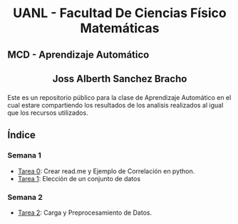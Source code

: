 # <p align="center">UANL  - Facultad De Ciencias Físico Matemáticas

## MCD - Aprendizaje Automático 

## <p align="center">Joss Alberth Sanchez Bracho
Este es un repositorio público para la clase de Aprendizaje Automático en el cual estare compartiendo los resultados de los analisis realizados al igual que los recursos utilizados. 

## Índice 

### Semana 1
- [Tarea 0](Tarea0.ipynb): Crear read.me y Ejemplo de Correlación  en python.
- [Tarea 1](Tarea1.md): Elección de un conjunto de datos

### Semana 2
- [Tarea 2](Tarea02.ipynb): Carga y Preprocesamiento de Datos.

